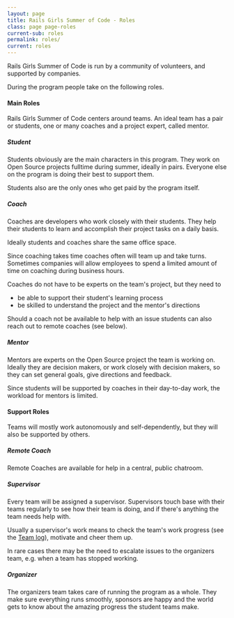 ```yaml
---
layout: page
title: Rails Girls Summer of Code - Roles
class: page page-roles
current-sub: roles
permalink: roles/
current: roles
---
```


Rails Girls Summer of Code is run by a community of volunteers, and supported
by companies.

During the program people take on the following roles.


#### Main Roles

Rails Girls Summer of Code centers around teams. An ideal team has a pair or
students, one or many coaches and a project expert, called mentor.

##### Student

Students obviously are the main characters in this program. They work on Open
Source projects fulltime during summer, ideally in pairs. Everyone else on the
program is doing their best to support them.

Students also are the only ones who get paid by the program itself.

##### Coach

Coaches are developers who work closely with their students. They help their
students to learn and accomplish their project tasks on a daily basis.

Ideally students and coaches share the same office space.

Since coaching takes time coaches often will team up and take turns. Sometimes
companies will allow employees to spend a limited amount of time on coaching
during business hours.

Coaches do not have to be experts on the team's project, but they need to

* be able to support their student's learning process
* be skilled to understand the project and the mentor's directions

Should a coach not be available to help with an issue students can also reach
out to remote coaches (see below).

##### Mentor

Mentors are experts on the Open Source project the team is working on. Ideally
they are decision makers, or work closely with decision makers, so they can set
general goals, give directions and feedback.

Since students will be supported by coaches in their day-to-day work, the
workload for mentors is limited.


#### Support Roles

Teams will mostly work autonomously and self-dependently, but they will also
be supported by others.


##### Remote Coach

Remote Coaches are available for help in a central, public chatroom.


##### Supervisor

Every team will be assigned a supervisor. Supervisors touch base with their
teams regularly to see how their team is doing, and if there's anything the
team needs help with.

Usually a supervisor's work means to check the team's work progress (see
the [Team log](/team-log)), motivate and cheer them up.

In rare cases there may be the need to escalate issues to the organizers
team, e.g. when a team has stopped working.


##### Organizer

The organizers team takes care of running the program as a whole. They
make sure everything runs smoothly, sponsors are happy and the world gets
to know about the amazing progress the student teams make.

